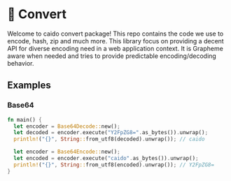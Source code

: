 # 👋 Convert

Welcome to caido convert package! This repo contains the code we use to encode, hash, zip and much more. This library focus on providing a decent API for diverse encoding need in a web application context. It is Grapheme aware when needed and tries to provide predictable encoding/decoding behavior.

## Examples
### Base64
```rust
fn main() {
  let encoder = Base64Decode::new();
  let decoded = encoder.execute("Y2FpZG8=".as_bytes()).unwrap();
  println!("{}", String::from_utf8(decoded).unwrap()); // caido

  let encoder = Base64Encode::new();
  let encoded = encoder.execute("caido".as_bytes()).unwrap();
  println!("{}", String::from_utf8(encoded).unwrap()); // Y2FpZG8=
}
```
